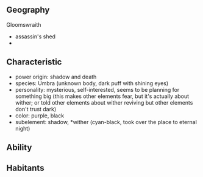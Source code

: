 ## Geography
Gloomswraith
- assassin's shed
- 

## Characteristic
- power origin: shadow and death
- species: Umbra (unknown body, dark puff with shining eyes)
- personality: mysterious, self-interested, seems to be planning for something big (this makes other elements fear, but it's actually about wither; or told other elements about wither reviving but other elements don't trust dark)
- color: purple, black
- subelement: shadow, *wither (cyan-black, took over the place to eternal night)

## Ability

## Habitants